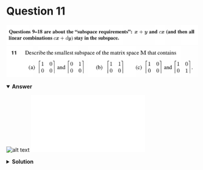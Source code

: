 # Question 11
![alt text](../ques-ref-9-18.png)
![alt text](q11.png)

<details open>
<summary><b>Answer</b></summary>

![alt text](a11.svg)
![alt text](a11.py)
</details>

<details>
<summary><b>Solution</b></summary>

![alt text](s11.png)
</details>
